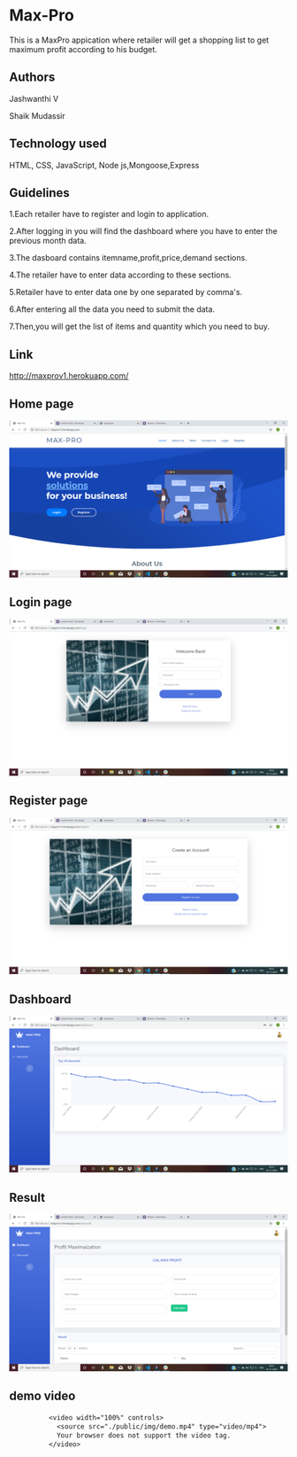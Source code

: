 # Max-Pro
This is a MaxPro appication where retailer will get a shopping list to get maximum profit according to his budget.

## Authors
Jashwanthi V 

Shaik Mudassir

## Technology used
HTML, CSS, JavaScript, Node js,Mongoose,Express

## Guidelines
1.Each retailer have to register and login to application.   

2.After logging in you will find the dashboard where you have to enter the previous month data.

3.The dasboard contains itemname,profit,price,demand sections.

4.The retailer have to enter data according to these sections.

5.Retailer have to enter data one by one separated by comma's.

6.After entering all the data you need to submit the data.

7.Then,you will get the list of items and quantity which you need to buy.

## Link
http://maxprov1.herokuapp.com/

## Home page
![home](images/home.png)

## Login page
![login](images/login.png)

## Register page
![register](images/register.png)

## Dashboard
![dashboard](images/dashboard.png)

## Result
![maxprofit](images/maxprofit.png)


## demo video
              <video width="100%" controls>
                <source src="./public/img/demo.mp4" type="video/mp4">
                Your browser does not support the video tag.
              </video>
